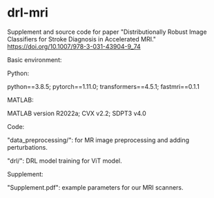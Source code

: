 # drl-mri

Supplement and source code for paper "Distributionally Robust Image Classifiers for Stroke Diagnosis in Accelerated MRI." https://doi.org/10.1007/978-3-031-43904-9_74


Basic environment: 

Python:

python==3.8.5; pytorch==1.11.0; transformers==4.5.1; fastmri==0.1.1

MATLAB:

MATLAB version R2022a; CVX v2.2; SDPT3 v4.0


Code:

"data_preprocessing/": for MR image preprocessing and adding perturbations.

"drl/": DRL model training for ViT model.


Supplement:

"Supplement.pdf": example parameters for our MRI scanners.
